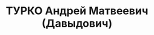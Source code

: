 ---
title: ТУРКО Андрей Матвеевич (Давыдович)
description: '1897 р., с. Бондарі Чорнухинського р-ну Полтавської обл., українець,
  із селян, освіта вища. Проживав у м. Омськ (Російська Федерація). Начальник госпіталю.

  Заарештований 6 липня 1937 р. Засуджений Верховним Судом СРСР 31 жовтня 1937 р.
  за ст. ст. 58-1, 58-11 КК РРФСР до розстрілу з конфіскацією особистого майна. Вирок
  виконано 31 жовтня 1937 р. у м. Новосибірськ (Російська Федерація).

  Реабілітований Верховним Судом СРСР 20 травня 1958 р.'
---